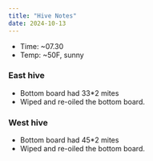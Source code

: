 ```yaml
---
title: "Hive Notes"
date: 2024-10-13
---
```


- Time: ~07.30
- Temp: ~50F, sunny


### East hive

- Bottom board had 33*2 mites
- Wiped and re-oiled the bottom board.

### West hive

- Bottom board had 45*2 mites
- Wiped and re-oiled the bottom board.


